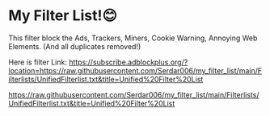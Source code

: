 # My Filter List!😊
This filter block the Ads, Trackers, Miners, Cookie Warning, Annoying Web Elements. (And all duplicates removed!)

Here is filter Link: https://subscribe.adblockplus.org/?location=https://raw.githubusercontent.com/Serdar006/my_filter_list/main/Filterlists/UnifiedFilterlist.txt&title=Unified%20Filter%20List

https://raw.githubusercontent.com/Serdar006/my_filter_list/main/Filterlists/UnifiedFilterlist.txt&title=Unified%20Filter%20List


